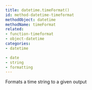 ```yaml
---
title: datetime.timeFormat()
id: method-datetime-timeformat
methodObject: datetime
methodName: timeFormat
related:
- function-timeformat
- object-datetime
categories:
- datetime

- date
- string
- formatting
---
```


Formats a time string to a given output
